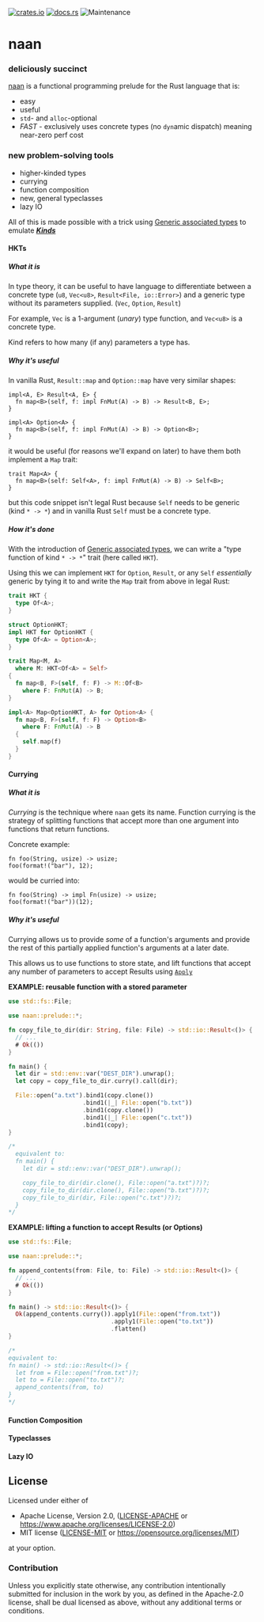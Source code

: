 [![crates.io](https://img.shields.io/crates/v/naan.svg)](https://crates.io/crates/naan)
[![docs.rs](https://docs.rs/naan/badge.svg)](https://docs.rs/naan/latest)
![Maintenance](https://img.shields.io/badge/maintenance-activly--developed-brightgreen.svg)

# naan

### deliciously succinct
[naan](https://en.wikipedia.org/wiki/Naan) is a functional programming prelude
for the Rust language that is:
* easy
* useful
* `std`- and `alloc`-optional
* _FAST_ - exclusively uses concrete types (no `dyn`amic dispatch) meaning near-zero perf cost

### new problem-solving tools
* higher-kinded types
* currying
* function composition
* new, general typeclasses
* lazy IO

All of this is made possible with a trick using [Generic associated types](https://blog.rust-lang.org/2022/11/03/Rust-1.65.0.html#generic-associated-types-gats)
to emulate [**_Kinds_**](https://en.wikipedia.org/wiki/Kind_(type_theory))

#### HKTs
##### What it is
In type theory, it can be useful to have language to differentiate between a concrete type (`u8`, `Vec<u8>`, `Result<File, io::Error>`)
and a generic type without its parameters supplied. (`Vec`, `Option`, `Result`)

For example, `Vec` is a 1-argument (_unary_) type function, and `Vec<u8>` is a concrete type.

Kind refers to how many (if any) parameters a type has.

##### Why it's useful
In vanilla Rust, `Result::map` and `Option::map` have very similar shapes:
```
impl<A, E> Result<A, E> {
  fn map<B>(self, f: impl FnMut(A) -> B) -> Result<B, E>;
}

impl<A> Option<A> {
  fn map<B>(self, f: impl FnMut(A) -> B) -> Option<B>;
}
```
it would be useful (for reasons we'll expand on later) to have them
both implement a `Map` trait:
```
trait Map<A> {
  fn map<B>(self: Self<A>, f: impl FnMut(A) -> B) -> Self<B>;
}
```
but this code snippet isn't legal Rust because `Self` needs to be generic (kind `* -> *`)
and in vanilla Rust `Self` must be a concrete type.

##### How it's done
With the introduction of [Generic associated types](https://blog.rust-lang.org/2022/11/03/Rust-1.65.0.html#generic-associated-types-gats),
we can write a "type function of kind `* -> *`" trait (here called `HKT`).

Using this we can implement `HKT` for `Option`, `Result`, or any `Self` _essentially_ generic by tying it to
and write the `Map` trait from above in legal Rust:

```rust
trait HKT {
  type Of<A>;
}

struct OptionHKT;
impl HKT for OptionHKT {
  type Of<A> = Option<A>;
}

trait Map<M, A>
  where M: HKT<Of<A> = Self>
{
  fn map<B, F>(self, f: F) -> M::Of<B>
    where F: FnMut(A) -> B;
}

impl<A> Map<OptionHKT, A> for Option<A> {
  fn map<B, F>(self, f: F) -> Option<B>
    where F: FnMut(A) -> B
  {
    self.map(f)
  }
}
```

#### Currying
##### What it is
*Currying* is the technique where `naan` gets its name. Function currying is the strategy of splitting functions that
accept more than one argument into functions that return functions.

Concrete example:
```
fn foo(String, usize) -> usize;
foo(format!("bar"), 12);
```
would be curried into:
```
fn foo(String) -> impl Fn(usize) -> usize;
foo(format!("bar"))(12);
```

##### Why it's useful
Currying allows us to provide _some_ of a function's arguments and provide the rest of this
partially applied function's arguments at a later date.

This allows us to use functions to store state, and lift functions that accept any number
of parameters to accept Results using [`Apply`](https://docs.rs/naan/latest/naan/apply/trait.Apply.html#example)

**EXAMPLE: reusable function with a stored parameter**
```rust
use std::fs::File;

use naan::prelude::*;

fn copy_file_to_dir(dir: String, file: File) -> std::io::Result<()> {
  // ...
  # Ok(())
}

fn main() {
  let dir = std::env::var("DEST_DIR").unwrap();
  let copy = copy_file_to_dir.curry().call(dir);

  File::open("a.txt").bind1(copy.clone())
                     .bind1(|_| File::open("b.txt"))
                     .bind1(copy.clone())
                     .bind1(|_| File::open("c.txt"))
                     .bind1(copy);
}

/*
  equivalent to:
  fn main() {
    let dir = std::env::var("DEST_DIR").unwrap();

    copy_file_to_dir(dir.clone(), File::open("a.txt")?)?;
    copy_file_to_dir(dir.clone(), File::open("b.txt")?)?;
    copy_file_to_dir(dir, File::open("c.txt")?)?;
  }
*/
```

**EXAMPLE: lifting a function to accept Results (or Options)**
```rust
use std::fs::File;

use naan::prelude::*;

fn append_contents(from: File, to: File) -> std::io::Result<()> {
  // ...
  # Ok(())
}

fn main() -> std::io::Result<()> {
  Ok(append_contents.curry()).apply1(File::open("from.txt"))
                             .apply1(File::open("to.txt"))
                             .flatten()
}

/*
equivalent to:
fn main() -> std::io::Result<()> {
  let from = File::open("from.txt")?;
  let to = File::open("to.txt")?;
  append_contents(from, to)
}
*/
```

#### Function Composition

#### Typeclasses

#### Lazy IO

## License

Licensed under either of

* Apache License, Version 2.0, ([LICENSE-APACHE](LICENSE-APACHE) or https://www.apache.org/licenses/LICENSE-2.0)
* MIT license ([LICENSE-MIT](LICENSE-MIT) or https://opensource.org/licenses/MIT)

at your option.

### Contribution

Unless you explicitly state otherwise, any contribution intentionally
submitted for inclusion in the work by you, as defined in the Apache-2.0
license, shall be dual licensed as above, without any additional terms or
conditions.
